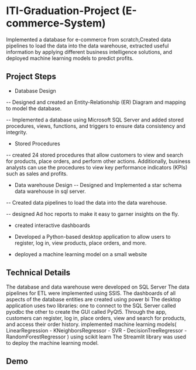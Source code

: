 # ITI-Graduation-Project (E-commerce-System)
Implemented a database for e-commerce from scratch,Created data pipelines to load the data into the data warehouse, extracted useful information by applying different business intelligence solutions, and deployed machine learning models to predict profits.
## Project Steps
- Database Design

-- Designed and created an Entity-Relationship (ER) Diagram and mapping to model the database.

-- Implemented a database using Microsoft SQL Server and added stored procedures, views, functions, and triggers to ensure data consistency and integrity.

- Stored Procedures

-- created 24 stored procedures that allow customers to view and search for products, place orders, and perform other actions. Additionally, business analysts can use the procedures to view key performance indicators (KPIs) such as sales and profits.

- Data warehouse Design
-- Designed and Implemented a star schema data warehouse in sql server.

-- Created data pipelines to load the data into the data warehouse.

-- designed Ad hoc reports to make it easy to garner insights on the fly.

- created interactive dashboards

- Developed a Python-based desktop application to allow users to register, log in, view products, place orders, and more.
- deployed a machine learning model on a small website
## Technical Details
The database and data warehouse were developed on SQL Server
The data pipelines for ETL were implemented using SSIS.
The dashboards of all aspects of the database entities are created using power bi
The desktop application uses two libraries:
one to connect to the SQL Server called pyodbc
the other to create the GUI called PyQt5.
Through the app, customers can register, log in, place orders, view and search for products, and access their order history.
implemented machine learning models( LinearRegression - KNeighborsRegressor - SVR - DecisionTreeRegressor - RandomForestRegressor ) using scikit learn
The Streamlit library was used to deploy the machine learning model.
## Demo
